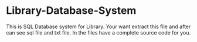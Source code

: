 # Library-Database-System
This is SQL Database system for Library. 
Your want extract this file and after can see sql file and txt file. In the files have a complete source code for you. 
